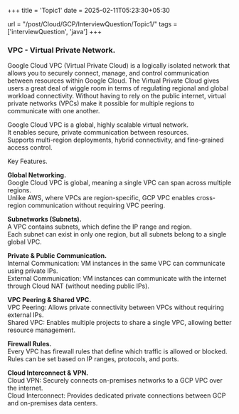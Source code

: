 +++
title = 'Topic1'
date = 2025-02-11T05:23:30+05:30

url = "/post/Cloud/GCP/InterviewQuestion/Topic1/"
tags = ['interviewQuestion', 'java']
+++
### VPC - Virtual Private Network.

Google Cloud VPC (Virtual Private Cloud) is a logically isolated network that allows you to securely connect, manage, and control communication between resources within Google Cloud. The Virtual Private Cloud gives users a great deal of wiggle room in terms of regulating regional and global workload connectivity. Without having to rely on the public internet, virtual private networks (VPCs) make it possible for multiple regions to communicate with one another.

Google Cloud VPC is a global, highly scalable virtual network.  
It enables secure, private communication between resources.  
Supports multi-region deployments, hybrid connectivity, and fine-grained access control.

Key Features.

**Global Networking.**    
Google Cloud VPC is global, meaning a single VPC can span across multiple regions.  
Unlike AWS, where VPCs are region-specific, GCP VPC enables cross-region communication without requiring VPC peering.


**Subnetworks (Subnets).**  
A VPC contains subnets, which define the IP range and region.  
Each subnet can exist in only one region, but all subnets belong to a single global VPC. 

**Private & Public Communication.**  
Internal Communication: VM instances in the same VPC can communicate using private IPs.  
External Communication: VM instances can communicate with the internet through Cloud NAT (without needing public IPs). 

**VPC Peering & Shared VPC.**  
VPC Peering: Allows private connectivity between VPCs without requiring external IPs.  
Shared VPC: Enables multiple projects to share a single VPC, allowing better resource management.

**Firewall Rules.**  
Every VPC has firewall rules that define which traffic is allowed or blocked.  
Rules can be set based on IP ranges, protocols, and ports.

**Cloud Interconnect & VPN.**  
Cloud VPN: Securely connects on-premises networks to a GCP VPC over the internet.  
Cloud Interconnect: Provides dedicated private connections between GCP and on-premises data centers.